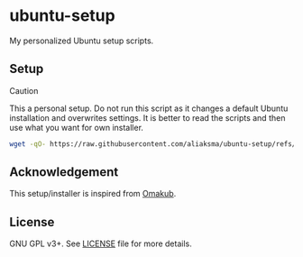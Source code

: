 # ubuntu-setup
My personalized Ubuntu setup scripts.

## Setup
> [!CAUTION]
> This a personal setup. Do not run this script as it changes a default Ubuntu installation and overwrites settings.
> It is better to read the scripts and then use what you want for own installer.

```sh
wget -qO- https://raw.githubusercontent.com/aliaksma/ubuntu-setup/refs/heads/main/install.sh | bash
```
## Acknowledgement
This setup/installer is inspired from [Omakub](https://github.com/basecamp/omakub).

## License
GNU GPL v3+. See [LICENSE](LICENSE) file for more details.

